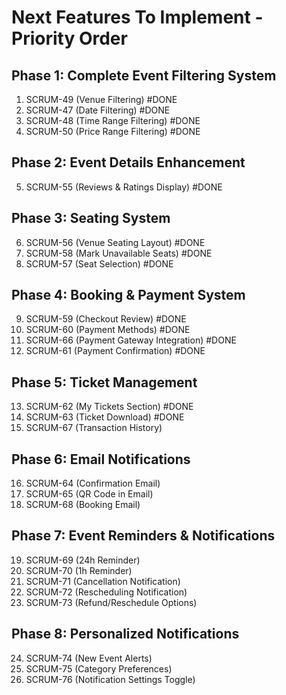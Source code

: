 # Next Features To Implement - Priority Order

## Phase 1: Complete Event Filtering System
1. SCRUM-49 (Venue Filtering) #DONE
2. SCRUM-47 (Date Filtering) #DONE
3. SCRUM-48 (Time Range Filtering) #DONE
4. SCRUM-50 (Price Range Filtering) #DONE

## Phase 2: Event Details Enhancement
5. SCRUM-55 (Reviews & Ratings Display) #DONE

## Phase 3: Seating System
6. SCRUM-56 (Venue Seating Layout) #DONE
7. SCRUM-58 (Mark Unavailable Seats) #DONE
8. SCRUM-57 (Seat Selection) #DONE

## Phase 4: Booking & Payment System  
9. SCRUM-59 (Checkout Review) #DONE
10. SCRUM-60 (Payment Methods) #DONE
11. SCRUM-66 (Payment Gateway Integration) #DONE
12. SCRUM-61 (Payment Confirmation) #DONE

## Phase 5: Ticket Management
13. SCRUM-62 (My Tickets Section) #DONE
14. SCRUM-63 (Ticket Download) #DONE
15. SCRUM-67 (Transaction History)

## Phase 6: Email Notifications
16. SCRUM-64 (Confirmation Email)
17. SCRUM-65 (QR Code in Email)
18. SCRUM-68 (Booking Email)

## Phase 7: Event Reminders & Notifications
19. SCRUM-69 (24h Reminder)
20. SCRUM-70 (1h Reminder)
21. SCRUM-71 (Cancellation Notification)
22. SCRUM-72 (Rescheduling Notification)
23. SCRUM-73 (Refund/Reschedule Options)

## Phase 8: Personalized Notifications
24. SCRUM-74 (New Event Alerts)
25. SCRUM-75 (Category Preferences)
26. SCRUM-76 (Notification Settings Toggle) 